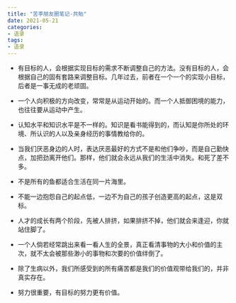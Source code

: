 ```yaml
---
title: "苦李朋友圈笔记-共勉"
date: 2021-05-21
categories:
- 语录
tags:
- 语录
---
```


<!-- more -->

* 有目标的人，会根据实现目标的需求不断调整自己的方法。没有目标的人，会根据自己的固有套路来调整目标。几年过去，前者在一个一个的实现小目标，后者是一事无成的老顽固。

* 一个人向积极的方向改变，常常是从运动开始的。而一个人抵御困境的能力，也往往要从运动中产生。

* 认知水平和知识水平是不一样的。知识是看书能得到的，而认知是你所处的环境、所认识的人以及亲身经历的事情教给你的。

* 当我们厌恶身边的人时，表达厌恶最好的方式不是和他们争吵，而是自己勤快点，加把劲离开他们。那样，他们就会永远从我们的生活中消失。和死了差不多。

* 不是所有的鱼都适合生活在同一片海里。

* 不能一边抱怨自己的起点低，一边不为自己的孩子创造更高的起点，这是双标。

* 人才的成长有两个阶段，先被人排挤，如果排挤不掉，他们就会来逢迎，你就站住脚了。

* 一个人倘若经常跳出来看一看人生的全景，真正看清事物的大小和价值的主次，就不太会被那些渺小的事物和次要的价值绊倒了。

* 除了生病以外，我们所感受到的所有痛苦都是我们的价值观带给我们的，并非真实存在。

* 努力很重要，有目标的努力更有价值。